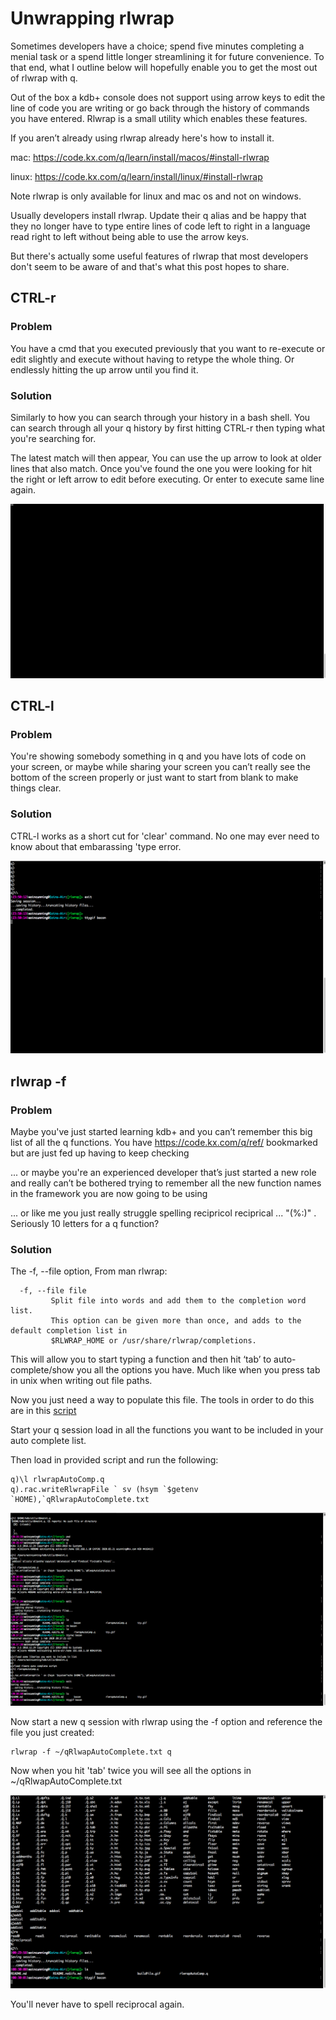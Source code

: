 # Unwrapping rlwrap
Sometimes developers have a choice; spend five minutes completing a menial task or a spend little longer streamlining it for future convenience. To that end, what I outline below will hopefully enable you to get the most out of rlwrap with q.

Out of the box a kdb+ console does not support using arrow keys to edit the line of code you are writing or go back through the history of commands you have entered. Rlwrap is a small utility which enables these features.

If you aren’t already using rlwrap already here's how to install it.

mac: https://code.kx.com/q/learn/install/macos/#install-rlwrap 

linux: https://code.kx.com/q/learn/install/linux/#install-rlwrap 

Note rlwrap is only available for linux and mac os and not on windows.

Usually developers install rlwrap. Update their q alias and be happy that they no longer have to type entire lines of code left to right in a language read right to left without being able to use the arrow keys.

But there's actually some useful features of rlwrap that most developers don't seem to be aware of and that's what this post hopes to share.

## CTRL-r

### Problem
You have a cmd that you executed previously that you want to re-execute or edit slightly and execute without having to retype the whole thing. Or endlessly hitting the up arrow until you find it.

### Solution
Similarly to how you can search through your history in a bash shell. You can search through all your q history by first hitting CTRL-r then typing what you're searching for.

The latest match will then appear, You can use the up arrow to look at older lines that also match. Once you've found the one you were looking for hit the right or left arrow to edit before executing. Or enter to execute same line again.

![Demonstration of ctrl-r](ctrlr.gif)

## CTRL-l

### Problem
You're showing somebody something in q and you have lots of code on your screen, or maybe while sharing your screen you can’t really see the bottom of the screen properly or just want to start from blank to make things clear.

### Solution
CTRL-l works as a short cut for 'clear' command. No one may ever need to know about that embarassing 'type error.

![Demonstration of ctrl-r](ctrll.gif)

## rlwrap -f 

### Problem
Maybe you've just started learning kdb+ and you can’t remember this big list of all the q functions. You have https://code.kx.com/q/ref/ bookmarked but are just fed up having to keep checking

... or maybe you're an experienced developer that’s just started a new role and really can’t be bothered trying to remember all the new function names in the framework you are now going to be using

... or like me you just really struggle spelling recipricol reciprical ... "(%:)" . Seriously 10 letters for a q function?

### Solution

The -f, --file option, From man rlwrap:
```
  -f, --file file
         Split file into words and add them to the completion word list. 
         This option can be given more than once, and adds to the default completion list in 
         $RLWRAP_HOME or /usr/share/rlwrap/completions.

```

This will allow you to start typing a function and then hit ‘tab’ to auto-complete/show you all the options you have. Much like when you press tab in unix when writing out file paths.

Now you just need a way to populate this file. The tools in order to do this are in this [script](rlwrapAutoComp.q) 

Start your q session load in all the functions you want to be included in your auto complete list.

Then load in provided script and run the following:

```
q)\l rlwrapAutoComp.q
q).rac.writeRlwrapFile ` sv (hsym `$getenv `HOME),`qRlwrapAutoComplete.txt
```

![Demonstration of running build script](buildFile.gif)

Now start a new q session with rlwrap using the -f option and reference the file you just created:

```
rlwrap -f ~/qRlwapAutoComplete.txt q
```

Now when you hit 'tab' twice you will see all the options in ~/qRlwapAutoComplete.txt 

![Demonstration of rlwrap -f ](demoFile.gif)

You'll never have to spell reciprocal again.

